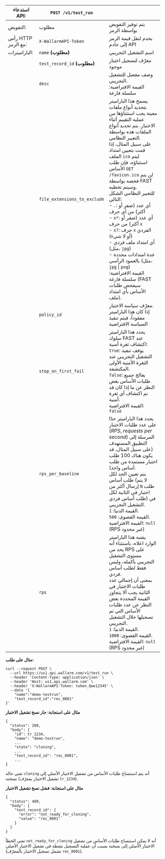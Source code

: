 [doc-inactivity-timeout]:           internals.md#test-run

| استدعاء API: | `POST /v1/test_run` |      |
| ------------ | ------------------- | ---- |
| التفويض: | مطلوب | يتم توفير التفويض بواسطة الرمز |
| رأس HTTP مع الرمز: | `X-WallarmAPI-Token` | يخدم لنقل قيمة الرمز إلى خادم API |
| الباراميترات: | `name` **(مطلوب)** | اسم التشغيل التجريبي |
| | `test_record_id` **(مطلوب)** | معرّف لتسجيل اختبار موجود |
|  | `desc` | وصف مفصل للتشغيل التجريبي.<br>القيمة الافتراضية: سلسلة فارغة |
|  | `file_extensions_to_exclude` | يسمح هذا الباراميتر بتحديد أنواع ملفات معينة يجب استثناؤها من عملية التقييم أثناء الاختبار. يتم تحديد أنواع الملفات هذه بواسطة التعبير النظامي.<br>على سبيل المثال، إذا قمت بتعيين امتداد الملف `ico` ليتم استثناؤه، فإن طلب الأساس `GET /favicon.ico` لن يتم فحصه بواسطة FAST وسيتم تخطيه.<br>للتعبير النظامي الشكل التالي:<br>- `.`: أي عدد (صفر أو أكثر) من أي حرف<br>- `x*`: أي عدد (صفر أو أكثر) من حرف `x`<br>- `x?`: حرف `x` الفردي (أو لا شيء)<br>- أي امتداد ملف فردي (مثل، `jpg`)<br>- عدة امتدادات محددة بالعمود الرأسي (مثل، `jpg` &#124; `png`)<br>القيمة الافتراضية: سلسلة فارغة (FAST سيفحص طلبات الأساس بأي امتداد ملف). | 
|  | `policy_id` | معرّف سياسة الاختبار.<br>إذا كان هذا الباراميتر مفقوداً، فيتم تنفيذ السياسة الافتراضية |
|  | `stop_on_first_fail` | يحدد هذا الباراميتر سلوك FAST عند اكتشاف ثغرة أمنية:<br>`true`: يوقف تنفيذ التشغيل التجريبي عند الثغرة الأمنية الأولى المكتشفة.<br>`false`: يعالج جميع طلبات الأساس بغض النظر عن ما إذا كان قد تم اكتشاف أي ثغرة أمنية.<br>القيمة الافتراضية: `false` |
|  | `rps_per_baseline` | يحدد هذا الباراميتر حدًا على عدد طلبات الاختبار (*RPS*, *requests per second*) المرسلة إلى التطبيق المستهدف (على سبيل المثال، قد يكون هناك 100 طلب اختبار مستمدة من طلب أساس واحد).<br>يتم تعيين الحد لكل طلب أساس (لا يتم إرسال أكثر من `N` طلب اختبار في الثانية لكل طلب أساس فردي) في التشغيل التجريبي.<br>القيمة الدنيا: `1`.<br>القيمة القصوى: `500`.<br>القيمة الافتراضية: `null` (RPS غير محدود) |
|  | `rps` | يشبه هذا الباراميتر الوارد اعلاه، باستثناء أنه يحد من RPS على مستوى التشغيل التجريبي بأكمله، وليس فقط لطلب أساس فردي.<br>بمعنى أن إجمالي عدد طلبات الاختبار في الثانية يجب ألا يتجاوز القيمة المحددة بغض النظر عن عدد طلبات الأساس التي تم تسجيلها خلال التشغيل التجريبي.<br>القيمة الدنيا: `1`.<br>القيمة القصوى: `1000`.<br>القيمة الافتراضية: `null` (RPS غير محدود) |

**مثال على طلب:**

```
curl --request POST \
  --url https://us1.api.wallarm.com/v1/test_run \
  --header 'Content-Type: application/json' \
  --header 'Host: us1.api.wallarm.com' \
  --header 'X-WallarmAPI-Token: token_Qwe12345' \
  --data '{
    "name":"demo-testrun",
    "test_record_id":"rec_0001"
}'
```

**مثال على استجابة: جار نسخ تشغيل الاختبار**

```
{
  "status": 200,
  "body": {
    "id": tr_1234,
    "name": "demo-testrun",
    ...
    "state": "cloning",
    ...
    "test_record_id": "rec_0001",
    ...
}
```

تعني حالة `cloning` أنه يتم استنساخ طلبات الأساس من تشغيل الاختبار الأصلي إلى نسخته (تشغيل الاختبار بمعرّف `tr_1234`).

**مثال على استجابة: فشل نسخ تشغيل الاختبار**

```
{
  "status": 400,
  "body": {
    "test_record_id": {
      "error": "not_ready_for_cloning",
      "value": "rec_0001"
    }
  }
}
```

تعني الخطأ `not_ready_for_cloning` أنه لا يمكن استنساخ طلبات الأساس من تشغيل الاختبار الأصلي إلى نسخته بسبب أن عملية التسجيل نشطة في تشغيل الاختبار الأصلي (تشمل تسجيل الاختبار بالمعرّف `rec_0001`).